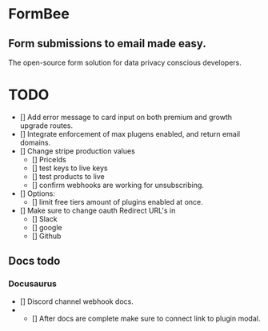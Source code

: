 # FormBee

## Form submissions to email made easy.

The open-source form solution for data privacy conscious developers.

# TODO
- [] Add error message to card input on both premium and growth upgrade routes.
- [] Integrate enforcement of max plugens enabled, and return email domains.
- [] Change stripe production values
    - [] PriceIds
    - [] test keys to live keys
    - [] test products to live
    - [] confirm webhooks are working for unsubscribing.
- [] Options: 
    - [] limit free tiers amount of plugins enabled at once.
- [] Make sure to change oauth Redirect URL's in
    - [] Slack
    - [] google
    - [] Github



## Docs todo
### Docusaurus
- [] Discord channel webhook docs.
- - [] After docs are complete make sure to connect link to plugin modal. 
